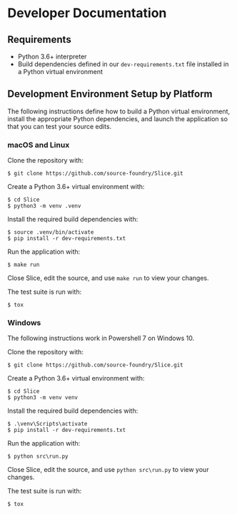 # Developer Documentation

## Requirements

- Python 3.6+ interpreter
- Build dependencies defined in our `dev-requirements.txt` file installed in a Python virtual environment

## Development Environment Setup by Platform

The following instructions define how to build a Python virtual environment, install the appropriate Python dependencies, and launch the application so that you can test your source edits.

### macOS and Linux

Clone the repository with:

```
$ git clone https://github.com/source-foundry/Slice.git
```

Create a Python 3.6+ virtual environment with:

```
$ cd Slice
$ python3 -m venv .venv
```

Install the required build dependencies with:

```
$ source .venv/bin/activate
$ pip install -r dev-requirements.txt
```

Run the application with:

```
$ make run
```

Close Slice, edit the source, and use `make run` to view your changes.

The test suite is run with:

```
$ tox
```



### Windows

The following instructions work in Powershell 7 on Windows 10.

Clone the repository with:

```
$ git clone https://github.com/source-foundry/Slice.git
```

Create a Python 3.6+ virtual environment with:

```
$ cd Slice
$ python3 -m venv venv
```

Install the required build dependencies with:

```
$ .\venv\Scripts\activate
$ pip install -r dev-requirements.txt
```

Run the application with:

```
$ python src\run.py
```

Close Slice, edit the source, and use `python src\run.py` to view your changes.

The test suite is run with:

```
$ tox
```
